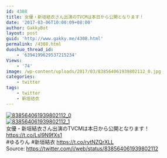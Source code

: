 ```yaml
---
id: 4308
title: 女優・新垣結衣さん出演のTVCMは本日から公開となります！
date: '2017-03-06T10:00:09+08:00'
author: GakkyBot
layout: post
guid: 'http://www.gakky.me/4308.html'
permalink: /4308.html
duoshuo_thread_id:
    - '6394199629537215234'
Views:
    - '74'
image: /wp-content/uploads/2017/03/838564061939802112_0.jpg
categories:
    - twitter
tags:
    - twitter
    - 新垣结衣
---
```


[![838564061939802112_0](http://www.yui-aragaki.org/wp-content/uploads/2017/03/838564061939802112_0.jpg)](http://www.yui-aragaki.org/wp-content/uploads/2017/03/838564061939802112_0.jpg)  
[![838564061939802112_1](http://www.yui-aragaki.org/wp-content/uploads/2017/03/838564061939802112_1.jpg)](http://www.yui-aragaki.org/wp-content/uploads/2017/03/838564061939802112_1.jpg)  
女優・新垣結衣さん出演のTVCMは本日から公開となります！  
https://t.co/LsI9N9fXs1  
\#ゆるりん #新垣結衣 https://t.co/rytNZQrXLL  
Source: <https://twitter.com/i/web/status/838564061939802112>